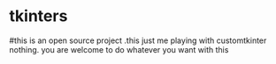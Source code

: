 # tkinters

#this is an open source project .this just me playing with customtkinter nothing. you are welcome to do whatever you want with this

